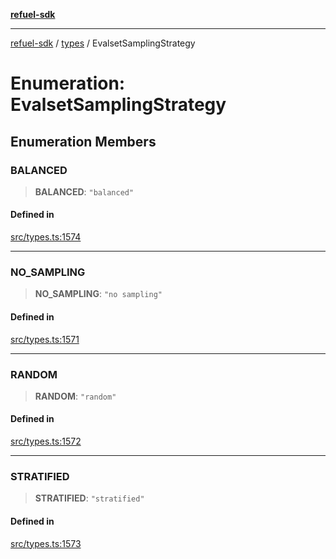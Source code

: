 [**refuel-sdk**](../../README.md)

***

[refuel-sdk](../../modules.md) / [types](../README.md) / EvalsetSamplingStrategy

# Enumeration: EvalsetSamplingStrategy

## Enumeration Members

### BALANCED

> **BALANCED**: `"balanced"`

#### Defined in

[src/types.ts:1574](https://github.com/refuel-ai/refuel-sdk/blob/d0bf0a37e69cf6e99e0c214ac03b050c5c5d48a2/src/types.ts#L1574)

***

### NO\_SAMPLING

> **NO\_SAMPLING**: `"no sampling"`

#### Defined in

[src/types.ts:1571](https://github.com/refuel-ai/refuel-sdk/blob/d0bf0a37e69cf6e99e0c214ac03b050c5c5d48a2/src/types.ts#L1571)

***

### RANDOM

> **RANDOM**: `"random"`

#### Defined in

[src/types.ts:1572](https://github.com/refuel-ai/refuel-sdk/blob/d0bf0a37e69cf6e99e0c214ac03b050c5c5d48a2/src/types.ts#L1572)

***

### STRATIFIED

> **STRATIFIED**: `"stratified"`

#### Defined in

[src/types.ts:1573](https://github.com/refuel-ai/refuel-sdk/blob/d0bf0a37e69cf6e99e0c214ac03b050c5c5d48a2/src/types.ts#L1573)
